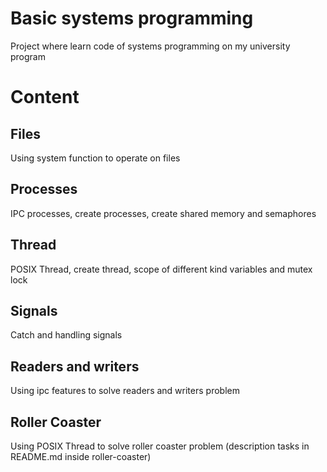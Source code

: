 # Basic systems programming
Project where learn code of systems programming on my university program
# Content
## Files
Using system function to operate on files
## Processes
IPC processes, create processes, create shared memory and semaphores
## Thread
POSIX Thread, create thread, scope of different kind variables and mutex lock
## Signals
Catch and handling signals
## Readers and writers
Using ipc features to solve readers and writers problem
## Roller Coaster
Using POSIX Thread to solve roller coaster problem (description tasks in README.md inside roller-coaster)